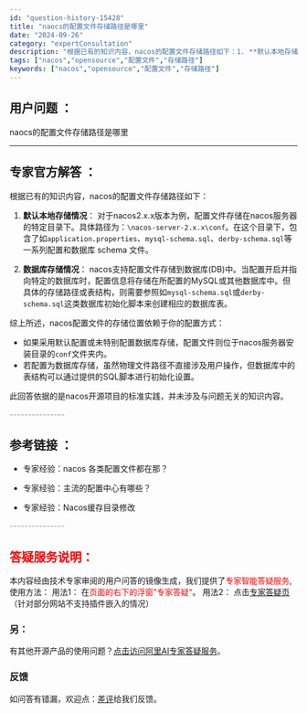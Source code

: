 ```yaml
---
id: "question-history-15428"
title: "naocs的配置文件存储路径是哪里"
date: "2024-09-26"
category: "expertConsultation"
description: "根据已有的知识内容，nacos的配置文件存储路径如下：1. **默认本地存储情况**：   对于nacos2.x.x版本为例，配置文件存储在nacos服务器的特定目录下。具体路径为：`nacos-server-2.x.xconf`。在这个目录下，包含了如`application.properties"
tags: ["nacos","opensource","配置文件","存储路径"]
keywords: ["nacos","opensource","配置文件","存储路径"]
---
```


## 用户问题 ： 
 naocs的配置文件存储路径是哪里  

---------------
## 专家官方解答 ：

根据已有的知识内容，nacos的配置文件存储路径如下：

1. **默认本地存储情况**：
   对于nacos2.x.x版本为例，配置文件存储在nacos服务器的特定目录下。具体路径为：`\nacos-server-2.x.x\conf`。在这个目录下，包含了如`application.properties`、`mysql-schema.sql`、`derby-schema.sql`等一系列配置和数据库 schema 文件。

2. **数据库存储情况**：
   nacos支持配置文件存储到数据库(DB)中。当配置开启并指向特定的数据库时，配置信息将存储在所配置的MySQL或其他数据库中。但具体的存储路径或表结构，则需要参照如`mysql-schema.sql`或`derby-schema.sql`这类数据库初始化脚本来创建相应的数据库表。

综上所述，nacos配置文件的存储位置依赖于你的配置方式：
- 如果采用默认配置或未特别配置数据库存储，配置文件则位于nacos服务器安装目录的`conf`文件夹内。
- 若配置为数据库存储，虽然物理文件路径不直接涉及用户操作，但数据库中的表结构可以通过提供的SQL脚本进行初始化设置。

此回答依据的是nacos开源项目的标准实践，并未涉及与问题无关的知识内容。


<font color="#949494">---------------</font> 


## 参考链接 ：

* 专家经验：nacos 各类配置文件都在那？ 
 
 * 专家经验：主流的配置中心有哪些？ 
 
 * 专家经验：Nacos缓存目录修改 


 <font color="#949494">---------------</font> 
 


## <font color="#FF0000">答疑服务说明：</font> 

本内容经由技术专家审阅的用户问答的镜像生成，我们提供了<font color="#FF0000">专家智能答疑服务</font>,使用方法：
用法1： 在<font color="#FF0000">页面的右下的浮窗”专家答疑“</font>。
用法2： 点击[专家答疑页](https://answer.opensource.alibaba.com/docs/intro)（针对部分网站不支持插件嵌入的情况）
### 另：


有其他开源产品的使用问题？[点击访问阿里AI专家答疑服务](https://answer.opensource.alibaba.com/docs/intro)。
### 反馈
如问答有错漏，欢迎点：[差评](https://ai.nacos.io/user/feedbackByEnhancerGradePOJOID?enhancerGradePOJOId=15498)给我们反馈。
